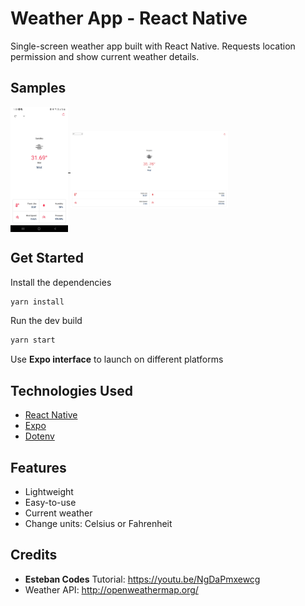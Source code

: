 # Weather App - React Native
Single-screen weather app built with React Native. Requests location permission and show current weather details.

## Samples
<a href="./samples/android.png">
  <img align="center" src="./samples/android.jpg" height="200" />
</a>

<a href="./samples/web.png">
  <img align="center" src="./samples/web.png" width="50%" />
</a>

## Get Started

Install the dependencies

```bash
yarn install
```

Run the dev build

```bash
yarn start
```
Use **Expo interface** to launch on different platforms 

## Technologies Used
- [React Native](https://reactnative.dev/)
- [Expo](https://expo.io/)
- [Dotenv](https://www.npmjs.com/package/react-native-dotenv)
  
## Features
- Lightweight
- Easy-to-use
- Current weather
- Change units: Celsius or Fahrenheit

## Credits
- **Esteban Codes** Tutorial: https://youtu.be/NgDaPmxewcg
- Weather API: http://openweathermap.org/